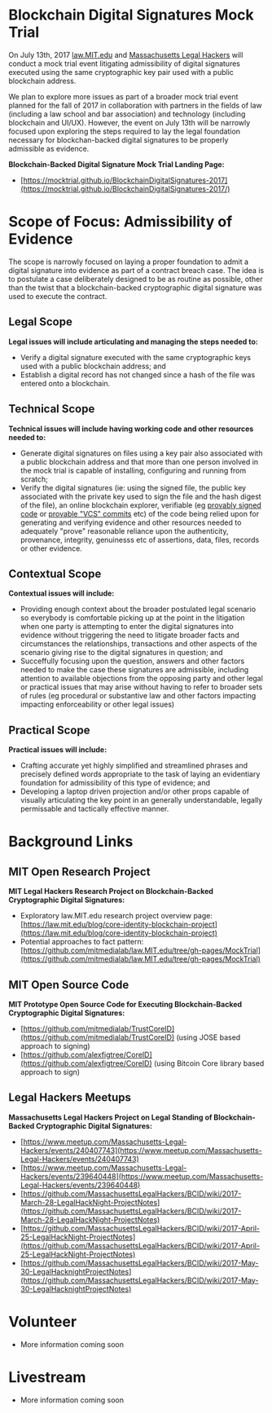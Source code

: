 # Blockchain Digital Signatures Mock Trial

On July 13th, 2017 [law.MIT.edu](https://law.MIT.edu) and [Massachusetts Legal Hackers](Hackers) will conduct a mock trial event litigating admissibility of digital signatures executed using the same cryptographic key pair used with a public blockchain address.  

We plan to explore more issues as part of a broader mock trial event planned for the fall of 2017 in collaboration with partners in the fields of law (including a law school and bar association) and technology (including blockchain and UI/UX).  However, the event on July 13th will be narrowly focused upon exploring the steps required to lay the legal foundation necessary for blockchan-backed digital signatures to be properly admissible as evidence.  

**Blockchain-Backed Digital Signature Mock Trial Landing Page:** 

* [https://mocktrial.github.io/BlockchainDigitalSignatures-2017](https://mocktrial.github.io/BlockchainDigitalSignatures-2017/)

# Scope of Focus: Admissibility of Evidence

The scope is narrowly focused on laying a proper foundation to admit a digital signature into evidence as part of a contract breach case.  The idea is to postulate a case deliberately designed to be as routine as possible, other than the twist that a blockchain-backed cryptographic digital signature was used to execute the contract.  

## Legal Scope

**Legal issues will include articulating and managing the steps needed to:**

* Verify a digital signature executed with the same cryptographic keys used with a public blockchain address; and 
* Establish a digital record has not changed since a hash of the file was entered onto a blockchain.  

## Technical Scope

**Technical issues will include having working code and other resources needed to:**

* Generate digital signatures on files using a key pair also associated with a public blockchain address and that more than one person involved in the mock trial is capable of installing, configuring and running from scratch;
* Verify the digital signatures (ie: using the signed file, the public key associated with the private key used to sign the file and the hash digest of the file), an online blockchain explorer, verifiable (eg [provably signed code](https://github.com/bitcoin/bitcoin/commits/master) or [provable "VCS" commits](https://github.com/bitcoin/bitcoin) etc) of the code being relied upon for generating and verifying evidence and other resources needed to adequately "prove" reasonable reliance upon the authenticity, provenance, integrity, genuinesss etc of assertions, data, files, records or other evidence.  

## Contextual Scope 

**Contextual issues will include:**

* Providing enough context about the broader postulated legal scenario so everybody is comfortable picking up at the point in the litigation when one party is attempting to enter the digital signatures into evidence without triggering the need to litigate broader facts and circumstances the relationships, transactions and other aspects of the scenario giving rise to the digital signatures in question; and
* Succeffully focusing upon the question, answers and other factors needed to make the case these signatures are admissible, including attention to available objections from the opposing party and other legal or practical issues that may arise without having to refer to broader sets of rules (eg procedural or substantive law and other factors impacting impacting enforceability or other legal issues)  

## Practical Scope

**Practical issues will include:**
* Crafting accurate yet highly simplified and streamlined phrases and precisely defined words appropriate to the task of laying an evidentiary foundation for admissibility of this type of evidence; and
* Developing a laptop driven projection and/or other props capable of visually articulating the key point in an generally understandable, legally permissable and tactically effective manner.

# Background Links

## MIT Open Research Project

**MIT Legal Hackers Research Project on Blockchain-Backed Cryptographic Digital Signatures:**

* Exploratory law.MIT.edu research project overview page: [https://law.mit.edu/blog/core-identity-blockchain-project](https://law.mit.edu/blog/core-identity-blockchain-project)
* Potential approaches to fact pattern: [https://github.com/mitmedialab/law.MIT.edu/tree/gh-pages/MockTrial](https://github.com/mitmedialab/law.MIT.edu/tree/gh-pages/MockTrial)

## MIT Open Source Code

**MIT Prototype Open Source Code for Executing Blockchain-Backed Cryptographic Digital Signatures:**

* [https://github.com/mitmedialab/TrustCoreID](https://github.com/mitmedialab/TrustCoreID) (using JOSE based approach to signing)
* [https://github.com/alexfigtree/CoreID](https://github.com/alexfigtree/CoreID) (using Bitcoin Core library based approach to sign)


## Legal Hackers Meetups

**Massachusetts Legal Hackers Project on Legal Standing of Blockchain-Backed Cryptographic Digital Signatures:**

* [https://www.meetup.com/Massachusetts-Legal-Hackers/events/240407743](https://www.meetup.com/Massachusetts-Legal-Hackers/events/240407743)
* [https://www.meetup.com/Massachusetts-Legal-Hackers/events/239640448](https://www.meetup.com/Massachusetts-Legal-Hackers/events/239640448)
* [https://github.com/MassachusettsLegalHackers/BCID/wiki/2017-March-28-LegalHackNight-ProjectNotes](https://github.com/MassachusettsLegalHackers/BCID/wiki/2017-March-28-LegalHackNight-ProjectNotes)
* [https://github.com/MassachusettsLegalHackers/BCID/wiki/2017-April-25-LegalHackNight-ProjectNotes](https://github.com/MassachusettsLegalHackers/BCID/wiki/2017-April-25-LegalHackNight-ProjectNotes)
* [https://github.com/MassachusettsLegalHackers/BCID/wiki/2017-May-30-LegalHacknightProjectNotes](https://github.com/MassachusettsLegalHackers/BCID/wiki/2017-May-30-LegalHacknightProjectNotes)

# Volunteer

* More information coming soon

# Livestream

* More information coming soon
